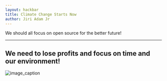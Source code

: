 ```yaml
---
layout: hackbar
title: Climate Change Starts Now
author: Jiri Adam Jr
---
```


We should all focus on open source for the better future!

---

## We need to lose profits and focus on time and our environment!

![image_caption]({{site.baseurl}}/assets/images/jirijadam.jpg)